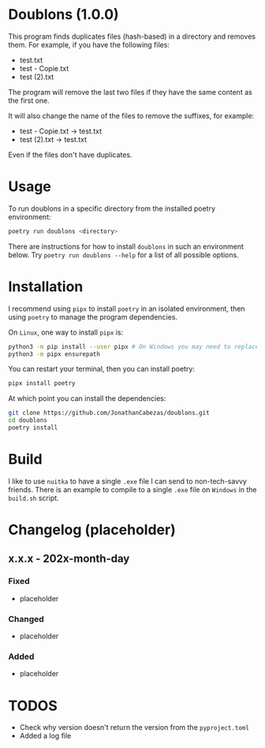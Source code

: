 # Doublons (1.0.0)

This program finds duplicates files (hash-based) in a directory and removes them.
For example, if you have the following files:

- test.txt
- test - Copie.txt
- test (2).txt

The program will remove the last two files if they have the same content as the first one.

It will also change the name of the files to remove the suffixes, for example:

- test - Copie.txt -> test.txt
- test (2).txt -> test.txt

Even if the files don't have duplicates.

# Usage

To run doublons in a specific directory from the installed poetry environment:

```bash
poetry run doublons <directory>
```

There are instructions for how to install `doublons` in such an environment below.
Try `poetry run doublons --help` for a list of all possible options.

# Installation

I recommend using `pipx` to install `poetry` in an isolated environment, then using `poetry` to manage the program dependencies.

On `Linux`, one way to install `pipx` is:

```bash
python3 -m pip install --user pipx # On Windows you may need to replace all occurences of 'python3' by 'py'
python3 -m pipx ensurepath
```

You can restart your terminal, then you can install poetry:

```bash
pipx install poetry
```

At which point you can install the dependencies:

```bash
git clone https://github.com/JonathanCabezas/doublons.git
cd doublons
poetry install
```

# Build

I like to use `nuitka` to have a single `.exe` file I can send to non-tech-savvy friends.
There is an example to compile to a single `.exe` file on `Windows` in the `build.sh` script.

# Changelog (placeholder)

## x.x.x - 202x-month-day

### Fixed

- placeholder

### Changed

- placeholder

### Added

- placeholder

# TODOS

- Check why version doesn't return the version from the `pyproject.toml`
- Added a log file
